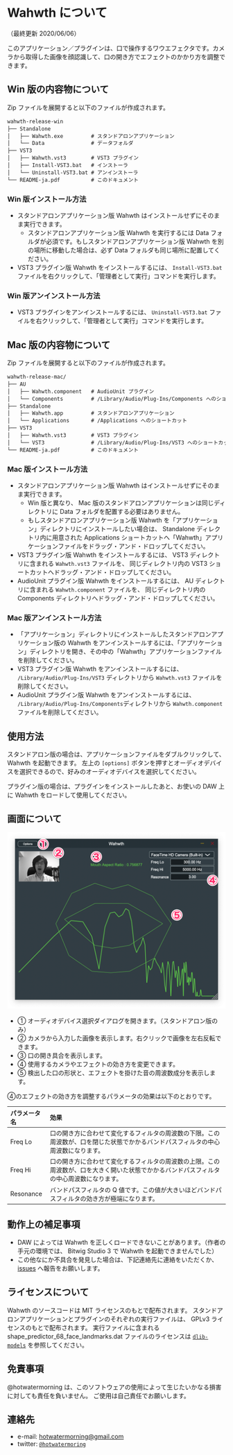 # Wahwth について

（最終更新 2020/06/06）

このアプリケーション／プラグインは、口で操作するワウエフェクタです。カメラから取得した画像を顔認識して、口の開き方でエフェクトのかかり方を調整できます。

## Win 版の内容物について

Zip ファイルを展開すると以下のファイルが作成されます。

```txt
wahwth-release-win
├── Standalone
│   ├── Wahwth.exe         # スタンドアロンアプリケーション
│   └── Data               # データフォルダ
├── VST3
│   ├── Wahwth.vst3        # VST3 プラグイン
│   ├── Install-VST3.bat   # インストーラ
│   └── Uninstall-VST3.bat # アンインストーラ
└── README-ja.pdf          # このドキュメント
```

### Win 版インストール方法

* スタンドアロンアプリケーション版 Wahwth はインストールせずにそのまま実行できます。
  * スタンドアロンアプリケーション版 Wahwth を実行するには Data フォルダが必須です。もしスタンドアロンアプリケーション版 Wahwth を別の場所に移動した場合は、必ず Data フォルダも同じ場所に配置してください。
* VST3 プラグイン版 Wahwth をインストールするには、 `Install-VST3.bat` ファイルを右クリックして、「管理者として実行」コマンドを実行します。

### Win 版アンインストール方法

* VST3 プラグインをアンインストールするには、 `Uninstall-VST3.bat` ファイルを右クリックして、「管理者として実行」コマンドを実行します。

## Mac 版の内容物について

Zip ファイルを展開すると以下のファイルが作成されます。

```txt
wahwth-release-mac/
├── AU
│   ├── Wahwth.component   # AudioUnit プラグイン
│   └── Components         # /Library/Audio/Plug-Ins/Components へのショートカット
├── Standalone
│   ├── Wahwth.app         # スタンドアロンアプリケーション
│   └── Applications       # /Applications へのショートカット
├── VST3
│   ├── Wahwth.vst3        # VST3 プラグイン
│   └── VST3               # /Library/Audio/Plug-Ins/VST3 へのショートカット
└── README-ja.pdf          # このドキュメント
```

### Mac 版インストール方法

* スタンドアロンアプリケーション版 Wahwth はインストールせずにそのまま実行できます。
  * Win 版と異なり、 Mac 版のスタンドアロンアプリケーションは同じディレクトリに Data フォルダを配置する必要はありません。
  * もしスタンドアロンアプリケーション版 Wahwth を「アプリケーション」ディレクトリにインストールしたい場合は、 Standalone ディレクトリ内に用意された Applications ショートカットへ「Wahwth」アプリケーションファイルをドラッグ・アンド・ドロップしてください。
* VST3 プラグイン版 Wahwth をインストールするには、 VST3 ディレクトリに含まれる `Wahwth.vst3` ファイルを、 同じディレクトリ内の VST3 ショートカットへドラッグ・アンド・ドロップしてください。
* AudioUnit プラグイン版 Wahwth をインストールするには、 AU ディレクトリに含まれる `Wahwth.component` ファイルを、 同じディレクトリ内の Components ディレクトリへドラッグ・アンド・ドロップしてください。

### Mac 版アンインストール方法

* 「アプリケーション」ディレクトリにインストールしたスタンドアロンアプリケーション版の Wahwth をアンインストールするには、「アプリケーション」ディレクトリを開き、その中の「Wahwth」アプリケーションファイルを削除してください。
* VST3 プラグイン版 Wahwth をアンインストールするには、 `/Library/Audio/Plug-Ins/VST3` ディレクトリから `Wahwth.vst3` ファイルを削除してください。
* AudioUnit プラグイン版 Wahwth をアンインストールするには、 `/Library/Audio/Plug-Ins/Components`ディレクトリから `Wahwth.component` ファイルを削除してください。

## 使用方法

スタンドアロン版の場合は、アプリケーションファイルをダブルクリックして、 Wahwth を起動できます。
左上の `[options]` ボタンを押すとオーディオデバイスを選択できるので、好みのオーディオデバイスを選択してください。

プラグイン版の場合は、プラグインをインストールしたあと、お使いの DAW 上に Wahwth をロードして使用してください。

## 画面について

![image](./wahwth-user-interface.png)

* ① オーディオデバイス選択ダイアログを開きます。（スタンドアロン版のみ）
* ② カメラから入力した画像を表示します。右クリックで画像を左右反転できます。
* ③ 口の開き具合を表示します。
* ④ 使用するカメラやエフェクトの効き方を変更できます。
* ⑤ 検出した口の形状と、エフェクトを掛けた音の周波数成分を表示します。

④のエフェクトの効き方を調整するパラメータの効果は以下のとおりです。

|パラメータ名|効果|
|:---|:--------|
|Freq Lo|口の開き方に合わせて変化するフィルタの周波数の下限。この周波数が、口を閉じた状態でかかるバンドパスフィルタの中心周波数になります。|
|Freq Hi|口の開き方に合わせて変化するフィルタの周波数の上限。この周波数が、口を大きく開いた状態でかかるバンドパスフィルタの中心周波数になります。|
|Resonance|バンドパスフィルタの Q 値です。この値が大きいほどバンドパスフィルタの効き方が極端になります。|

## 動作上の補足事項

* DAW によっては Wahwth を正しくロードできないことがあります。（作者の手元の環境では、 Bitwig Studio 3 で Wahwth を起動できませんでした）
* この他なにか不具合を発見した場合は、下記連絡先に連絡をいただくか、[issues](https://github.com/hotwatermorning/wahwth/issues) へ報告をお願いします。

## ライセンスについて

Wahwth のソースコードは MIT ライセンスのもとで配布されます。
スタンドアロンアプリケーションとプラグインのそれぞれの実行ファイルは、 GPLv3 ライセンスのもとで配布されます。
実行ファイルに含まれる shape_predictor_68_face_landmarks.dat ファイルのライセンスは [`dlib-models`](https://github.com/davisking/dlib-models) を参照してください。

## 免責事項

@hotwatermorning は、このソフトウェアの使用によって生じたいかなる損害に対しても責任を負いません。
ご使用は自己責任でお願いします。

## 連絡先

* e-mail: hotwatermorning@gmail.com
* twitter: [`@hotwatermoring`](https://twitter.com/hotwatermorning)

